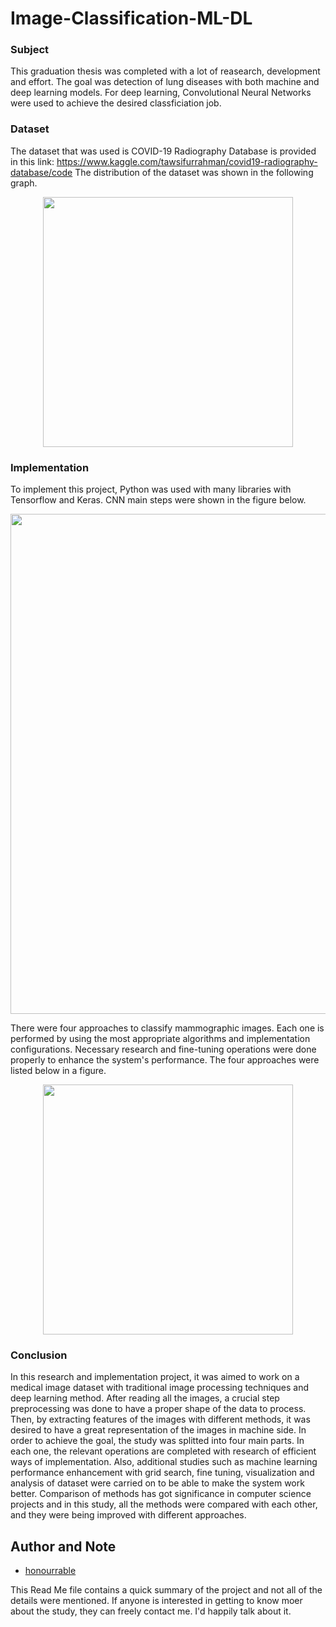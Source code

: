 # Image-Classification-ML-DL

### Subject

This graduation thesis was completed with a lot of reasearch, development and effort. The goal was detection of lung diseases with both machine and deep learning models. For deep learning, Convolutional Neural Networks were used to achieve the desired classficiation job. 

### Dataset

The dataset that was used is COVID-19 Radiography Database is provided in this link: https://www.kaggle.com/tawsifurrahman/covid19-radiography-database/code
The distribution of the dataset was shown in the following graph.

<p align="center">
  <img src="https://user-images.githubusercontent.com/57035819/150677688-01ae851c-da2e-4d23-82ca-715dc613efb0.png"  width="400"/>
</p>

### Implementation

To implement this project, Python was used with many libraries with Tensorflow and Keras. CNN main steps were shown in the figure below.

<p align="center">
  <img src="https://user-images.githubusercontent.com/57035819/150677098-135ba9ac-5d65-48e4-972e-6e5100a77209.png"  width="800"/>
</p>

There were four approaches to classify mammographic images. Each one is performed by using the most appropriate algorithms and implementation configurations. Necessary research and fine-tuning operations were done properly to enhance the system's performance. The four approaches were listed below in a figure.

<p align="center">
  <img src="https://user-images.githubusercontent.com/57035819/150677218-e7e92486-0cbf-45a8-9b62-cc7b20bb5a9c.png"  width="400"/>
</p>

### Conclusion

In this research and implementation project, it was aimed to work on a medical image dataset with traditional image processing techniques and deep learning method. After reading all the images, a crucial step preprocessing was done to have a proper shape of the data to process. Then, by extracting features of the images with different methods, it was desired to have a great representation of the images in machine side. In order to achieve the goal, the study was splitted into four main parts. In each one, the relevant operations are completed with research of efficient ways of implementation. Also, additional studies such as machine learning performance enhancement with grid search, fine tuning, visualization and analysis of dataset were carried on to be able to make the system work better. Comparison of methods has got significance in computer science projects and in this study, all the methods were compared with each other, and they were being improved with different approaches.

## Author and Note
- [honourrable](https://github.com/honourrable)

This Read Me file contains a quick summary of the project and not all of the details were mentioned. If anyone is interested in getting to know moer about the study, they can freely contact me. I'd happily talk about it.
